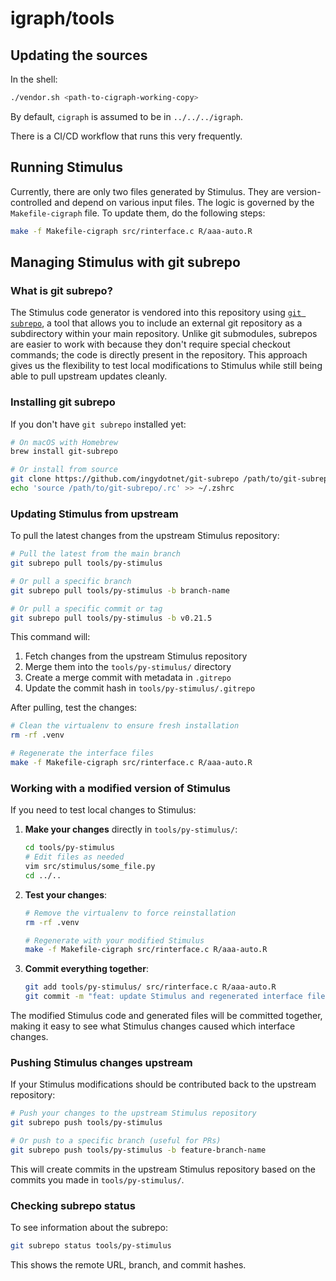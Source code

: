 # igraph/tools

## Updating the sources

In the shell:

```sh
./vendor.sh <path-to-cigraph-working-copy>
```

By default, `cigraph` is assumed to be in `../../../igraph`.

There is a CI/CD workflow that runs this very frequently.

## Running Stimulus

Currently, there are only two files generated by Stimulus.
They are version-controlled and depend on various input files.
The logic is governed by the `Makefile-cigraph` file.
To update them, do the following steps:

```sh
make -f Makefile-cigraph src/rinterface.c R/aaa-auto.R
```

## Managing Stimulus with git subrepo

### What is git subrepo?

The Stimulus code generator is vendored into this repository using [`git subrepo`](https://github.com/ingydotnet/git-subrepo), a tool that allows you to include an external git repository as a subdirectory within your main repository.
Unlike git submodules, subrepos are easier to work with because they don't require special checkout commands; the code is directly present in the repository.
This approach gives us the flexibility to test local modifications to Stimulus while still being able to pull upstream updates cleanly.

### Installing git subrepo

If you don't have `git subrepo` installed yet:

```sh
# On macOS with Homebrew
brew install git-subrepo

# Or install from source
git clone https://github.com/ingydotnet/git-subrepo /path/to/git-subrepo
echo 'source /path/to/git-subrepo/.rc' >> ~/.zshrc
```

### Updating Stimulus from upstream

To pull the latest changes from the upstream Stimulus repository:

```sh
# Pull the latest from the main branch
git subrepo pull tools/py-stimulus

# Or pull a specific branch
git subrepo pull tools/py-stimulus -b branch-name

# Or pull a specific commit or tag
git subrepo pull tools/py-stimulus -b v0.21.5
```

This command will:

1. Fetch changes from the upstream Stimulus repository
2. Merge them into the `tools/py-stimulus/` directory
3. Create a merge commit with metadata in `.gitrepo`
4. Update the commit hash in `tools/py-stimulus/.gitrepo`

After pulling, test the changes:

```sh
# Clean the virtualenv to ensure fresh installation
rm -rf .venv

# Regenerate the interface files
make -f Makefile-cigraph src/rinterface.c R/aaa-auto.R
```

### Working with a modified version of Stimulus

If you need to test local changes to Stimulus:

1. **Make your changes** directly in `tools/py-stimulus/`:

   ```sh
   cd tools/py-stimulus
   # Edit files as needed
   vim src/stimulus/some_file.py
   cd ../..
   ```

2. **Test your changes**:

   ```sh
   # Remove the virtualenv to force reinstallation
   rm -rf .venv

   # Regenerate with your modified Stimulus
   make -f Makefile-cigraph src/rinterface.c R/aaa-auto.R
   ```

3. **Commit everything together**:

   ```sh
   git add tools/py-stimulus/ src/rinterface.c R/aaa-auto.R
   git commit -m "feat: update Stimulus and regenerated interface files"
   ```

The modified Stimulus code and generated files will be committed together, making it easy to see what Stimulus changes caused which interface changes.

### Pushing Stimulus changes upstream

If your Stimulus modifications should be contributed back to the upstream repository:

```sh
# Push your changes to the upstream Stimulus repository
git subrepo push tools/py-stimulus

# Or push to a specific branch (useful for PRs)
git subrepo push tools/py-stimulus -b feature-branch-name
```

This will create commits in the upstream Stimulus repository based on the commits you made in `tools/py-stimulus/`.

### Checking subrepo status

To see information about the subrepo:

```sh
git subrepo status tools/py-stimulus
```

This shows the remote URL, branch, and commit hashes.

